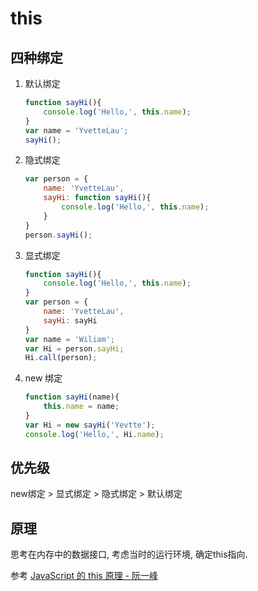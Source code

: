 # this

## 四种绑定

1. 默认绑定

   ```javascript
   function sayHi(){
       console.log('Hello,', this.name);
   }
   var name = 'YvetteLau';
   sayHi();
   ```

2. 隐式绑定

   ```javascript
   var person = {
       name: 'YvetteLau',
       sayHi: function sayHi(){
           console.log('Hello,', this.name);
       }
   }
   person.sayHi();
   ```

3. 显式绑定

   ```javascript
   function sayHi(){
       console.log('Hello,', this.name);
   }
   var person = {
       name: 'YvetteLau',
       sayHi: sayHi
   }
   var name = 'Wiliam';
   var Hi = person.sayHi;
   Hi.call(person); 
   ```

4. new 绑定

   ```javascript
   function sayHi(name){
       this.name = name;
   }
   var Hi = new sayHi('Yevtte');
   console.log('Hello,', Hi.name);
   ```

## 优先级

new绑定 > 显式绑定 > 隐式绑定 > 默认绑定

## 原理

思考在内存中的数据接口, 考虑当时的运行环境, 确定this指向.

参考 [JavaScript 的 this 原理 - 阮一峰](https://www.ruanyifeng.com/blog/2018/06/javascript-this.html)

